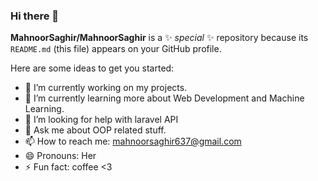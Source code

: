### Hi there 👋

**MahnoorSaghir/MahnoorSaghir** is a ✨ _special_ ✨ repository because its `README.md` (this file) appears on your GitHub profile.

Here are some ideas to get you started:

- 🔭 I’m currently working on my projects.
- 🌱 I’m currently learning more about Web Development and Machine Learning.
- 🤔 I’m looking for help with laravel API
- 💬 Ask me about OOP related stuff.
- 📫 How to reach me: mahnoorsaghir637@gmail.com
- 😄 Pronouns: Her
- ⚡ Fun fact: coffee <3
